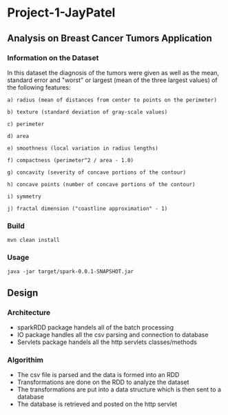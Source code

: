 # Project-1-JayPatel

## Analysis on Breast Cancer Tumors Application

### Information on the Dataset

In this dataset the diagnosis of the tumors were given as well as the mean, standard error and "worst" or largest (mean of the three largest values) of the following features:

```
a) radius (mean of distances from center to points on the perimeter)

b) texture (standard deviation of gray-scale values)

c) perimeter

d) area

e) smoothness (local variation in radius lengths)

f) compactness (perimeter^2 / area - 1.0)

g) concavity (severity of concave portions of the contour)

h) concave points (number of concave portions of the contour)

i) symmetry

j) fractal dimension ("coastline approximation" - 1)
```

### Build
```
mvn clean install
```

### Usage
```
java -jar target/spark-0.0.1-SNAPSHOT.jar
```

## Design
### Architecture
- sparkRDD package handels all of the batch processing 
- IO package handles all the csv parsing and connection to database
- Servlets package handels all the http servlets classes/methods

### Algorithim
- The csv file is parsed and the data is formed into an RDD
- Transformations are done on the RDD to analyze the dataset
- The transformations are put into a data structure which is then sent to a database
- The database is retrieved and posted on the http servlet